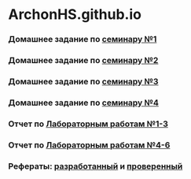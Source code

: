 # ArchonHS.github.io

### Домашнее задание по [семинару №1](https://github.com/stankin/design-part-1/wiki/sem1)

### Домашнее задание по [семинару №2](https://github.com/stankin/design-part-1/wiki/sem2)

### Домашнее задание по [семинару №3](https://github.com/stankin/design-part-1/wiki/sem3)

### Домашнее задание по [семинару №4](https://github.com/stankin/design-part-1/wiki/sem4)

### Отчет по [Лабораторным работам №1-3](https://github.com/ArchonHS/archonhs.github.io/wiki/%D0%9B%D0%B0%D0%B1%D0%BE%D1%80%D0%B0%D1%82%D0%BE%D1%80%D0%BD%D1%8B%D0%B5-%D1%80%D0%B0%D0%B1%D0%BE%D1%82%D1%8B-1-3)

### Отчет по [Лабораторным работам №4-6]()

### Рефераты: [разработанный]() и [проверенный]()
